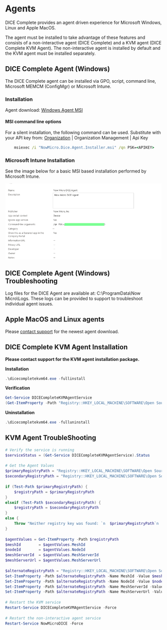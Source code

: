 # Agents

DICE Complete provides an agent driven experience for Microsoft Windows, Linux and Apple MacOS.  

The agent must be installed to take advantage of these features and consists of a non-interactive agent (DICE Complete) and a KVM agent (DICE Complete KVM Agent).  The non-interactive agent is installed by default and the KVM agent must be installed separately.

## DICE Complete Agent (Windows)
The DICE Complete agent can be installed via GPO, script, command line, Microsoft MEMCM (ConfigMgr) or Microsoft Intune.

### Installation 
Agent download: [Windows Agent MSI](https://github.com/Now-Micro/DICE-Docs/raw/main/en/DICEComplete/Agents/4.1/NowMicro.Dice.Agent.Installer.msi)

#### MSI command line options
For a silent installation, the following command can be used.  Substitute <APIKEY> with your 
API key from: [Organization](https://diceapp.nowmicro.com/Organization) | Organization Management | Api Key

```cmd
	msiexec /i "NowMicro.Dice.Agent.Installer.msi" /qn PSK=<APIKEY>
```

### Microsoft Intune Installation
See the image below for a basic MSI based installation performed by Microsoft Intune.

![image](https://github.com/Now-Micro/DICE-Docs/raw/main/en/DICEComplete/Agents/4.1/MicrosoftIntunePackageSetup.png)

## DICE Complete Agent (Windows) Troubleshooting
Log files for the DICE Agent are available at: C:\ProgramData\Now Micro\Logs.  These logs can be provided to support to troubleshoot individual agent issues.


## Apple MacOS and Linux agents
Please [contact support](https://nowmicro.com/contact) for the newest agent download.

## DICE Complete KVM Agent Installation

**Please contact support for the KVM agent installation package.**

**Installation**
```powershell
.\dicecompletekvm64.exe -fullinstall
```

**Verification**
```powershell
Get-Service DICECompleteKVMAgentService
(Get-ItemProperty -Path "Registry::HKEY_LOCAL_MACHINE\SOFTWARE\Open Source\DICECompleteKVMAgentService" -Name NodeId).NodeId
```

**Uninstallation**
```powershell
.\dicecompletekvm64.exe -fulluninstall
```

## KVM Agent TroubleShooting
```powershell
# Verify the service is running
$serviceStatus = (Get-Service DICECompleteKVMAgentService).Status

# Get the Agent Values
$primaryRegistryPath = "Registry::HKEY_LOCAL_MACHINE\SOFTWARE\Open Source\DICECompleteKVMAgentService"
$secondaryRegistryPath = "Registry::HKEY_LOCAL_MACHINE\SOFTWARE\Open Source\DICEComplete"

if (Test-Path $primaryRegistryPath) {
    $registryPath = $primaryRegistryPath
}
elseif (Test-Path $secondaryRegistryPath) {
    $registryPath = $secondaryRegistryPath
}
else {
    Throw "Neither registry key was found: `n  $primaryRegistryPath`n  $secondaryRegistryPath"
}

$agentValues = Get-ItemProperty -Path $registryPath
$meshId        = $agentValues.MeshId
$nodeId        = $agentValues.NodeId
$meshServerId  = $agentValues.MeshServerId
$meshServerUrl = $agentValues.MeshServerUrl

$alternateRegistryPath = "Registry::HKEY_LOCAL_MACHINE\SOFTWARE\Open Source\MeshAgent2"
Set-ItemProperty -Path $alternateRegistryPath -Name MeshId -Value $meshId
Set-ItemProperty -Path $alternateRegistryPath -Name NodeId -Value $nodeId
Set-ItemProperty -Path $alternateRegistryPath -Name MeshServerId -Value $meshServerId
Set-ItemProperty -Path $alternateRegistryPath -Name MeshServerUrl -Value $meshServerUrl

# Restart the KVM service
Restart-Service DICECompleteKVMAgentService -Force

# Restart the non-interactive agent service
Restart-Service NowMicroDICE -Force
```
